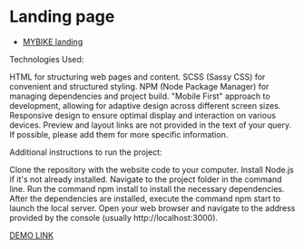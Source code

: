 # Landing page

- [MYBIKE landing](https://www.figma.com/file/NZQAIydtHo5QkINyGLHNcq/BIKE-New-Version?node-id=0%3A1)

Technologies Used:

HTML for structuring web pages and content.
SCSS (Sassy CSS) for convenient and structured styling.
NPM (Node Package Manager) for managing dependencies and project build.
"Mobile First" approach to development, allowing for adaptive design across different screen sizes.
Responsive design to ensure optimal display and interaction on various devices.
Preview and layout links are not provided in the text of your query. If possible, please add them for more specific information.

Additional instructions to run the project:

Clone the repository with the website code to your computer.
Install Node.js if it's not already installed.
Navigate to the project folder in the command line.
Run the command npm install to install the necessary dependencies.
After the dependencies are installed, execute the command npm start to launch the local server.
Open your web browser and navigate to the address provided by the console (usually http://localhost:3000).

[DEMO LINK](https://leravlasova.github.io/layout_landing-page/)

